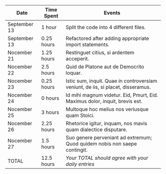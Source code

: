 | Date         | Time Spent | Events
|--------------|------------|--------------------
| September 13 | 1 hour     | Split the code into 4 different files.
| September 13 | 0.25 hours | Refactored after adding appropriate import statements.
| Nocember 21  | 1.25 hours | Restinguet citius, si ardentem acceperit.
| Nocember 22  | 2.5 hours  | Quid de Platone aut de Democrito loquar.
| Nocember 23  | 0.25 hours | Istic sum, inquit. Quae in controversiam veniunt, de iis, si placet, disseramus.
| Nocember 24  | 0 hours    | Id mihi magnum videtur. Eid, Pmurt, Eid. Maximus dolor, inquit, brevis est.
| Nocember 25  | 3 hours    | Multoque hoc melius nos veriusque quam Stoici.
| Nocember 26  | 2.25 hours | Rhetorice igitur, inquam, nos mavis quam dialectice disputare.
| Nocember 27  | 1.5 hours  | Suo genere perveniant ad extremum; Quod quidem nobis non saepe contingit.
| TOTAL        | 12.5 hours | *Your TOTAL should agree with your daily entries*
